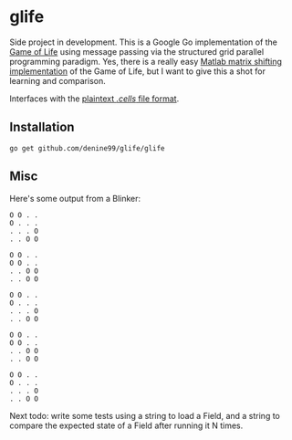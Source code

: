 glife
=====
Side project in development.  This is a Google Go implementation of the [Game of Life](https://en.wikipedia.org/wiki/Conway's_Game_of_Life) using message passing via the structured grid parallel programming paradigm.  Yes, there is a really easy [Matlab matrix shifting implementation](http://www.mathworks.com/moler/exm/chapters/life.pdf) of the Game of Life, but I want to give this a shot for learning and comparison.

Interfaces with the [plaintext *.cells* file format](http://conwaylife.com/wiki/Plaintext).

## Installation ##

	go get github.com/denine99/glife/glife


## Misc ##
Here's some output from a Blinker:

    O O . . 
	O . . . 
	. . . O 
	. . O O 
	
	O O . . 
	O O . . 
	. . O O 
	. . O O 
	
	O O . . 
	O . . . 
	. . . O 
	. . O O 
	
	O O . . 
	O O . . 
	. . O O 
	. . O O 

	O O . . 
	O . . . 
	. . . O 
	. . O O 

Next todo: write some tests using a string to load a Field, and a string to compare the expected state of a Field after running it N times.